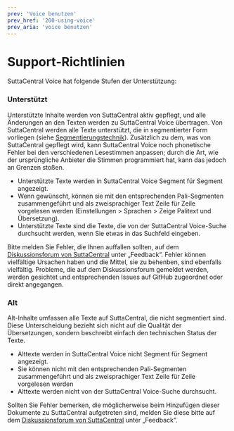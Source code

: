 ```yaml
---
prev: 'Voice benutzen'
prev_href: '200-using-voice'
prev_aria: 'voice benutzen'
---
```

# Support‐Richtlinien
SuttaCentral Voice hat folgende Stufen der Unterstützung:

### Unterstützt

Unterstützte Inhalte werden von SuttaCentral aktiv gepflegt, und alle Änderungen an den Texten werden zu SuttaCentral Voice übertragen. Von SuttaCentral werden alle Texte unterstützt, die in segmentierter Form vorliegen (siehe [Segmentierungstechnik](https://sc-voice.github.io/dhammaregen/docs/voice/segmentierung)). Zusätzlich zu dem, was von SuttaCentral gepflegt wird, kann SuttaCentral Voice noch phonetische Fehler bei den verschiedenen Lesestimmen anpassen; durch die Art, wie der ursprüngliche Anbieter die Stimmen programmiert hat, kann das jedoch an Grenzen stoßen.

* Unterstützte Texte werden in SuttaCentral Voice Segment für Segment angezeigt.
* Wenn gewünscht, können sie mit den entsprechenden Pali-Segmenten zusammengeführt und als zweisprachiger Text Zeile für Zeile vorgelesen werden (Einstellungen > Sprachen > Zeige Palitext und Übersetzung).
* Unterstützte Texte sind die Texte, die von der SuttaCentral Voice-Suche durchsucht werden, wenn Sie etwas in das Suchfeld eingeben.

Bitte melden Sie Fehler, die Ihnen auffallen sollten, auf dem <a href="https://discourse.suttacentral.net/" target="_blank">Diskussionsforum von SuttaCentral</a> unter „Feedback“. Fehler können vielfältige Ursachen haben und die Mittel, sie zu behenben, sind ebenfalls vielfältig. Probleme, die auf dem Diskussionsforum gemeldet werden, werden gesichtet und entsprechenden Issues auf GitHub zugeordnet oder direkt angegangen.

### Alt

Alt-Inhalte umfassen alle Texte auf SuttaCentral, die nicht segmentiert sind. Diese Unterscheidung bezieht sich nicht auf die Qualität der Übersetzungen, sondern beschreibt einfach den technischen Status der Texte.

* Alttexte werden in SuttaCentral Voice nicht Segment für Segment angezeigt.
* Sie können nicht mit den entsprechenden Pali-Segmenten zusammengeführt und als zweisprachiger Text Zeile für Zeile vorgelesen werden
* Alttexte werden nicht von der SuttaCentral Voice-Suche durchsucht.

Sollten Sie Fehler bemerken, die möglicherweise beim Hinzufügen dieser Dokumente zu SuttaCentral aufgetreten sind, melden Sie diese bitte auf dem <a href="https://discourse.suttacentral.net/" target="_blank">Diskussionsforum von SuttaCentral</a> unter „Feedback“.
